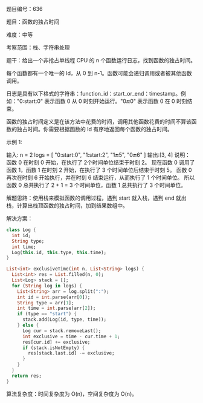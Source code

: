 题目编号：636

题目：函数的独占时间

难度：中等

考察范围：栈、字符串处理

题干：给出一个非抢占单线程 CPU 的 n 个函数运行日志，找到函数的独占时间。

每个函数都有一个唯一的 Id，从 0 到 n-1。函数可能会递归调用或者被其他函数调用。

日志是具有以下格式的字符串：function_id：start_or_end：timestamp。例如："0:start:0" 表示函数 0 从 0 时刻开始运行。"0:end:0" 表示函数 0 在 0 时刻结束。

函数的独占时间定义是在该方法中花费的时间，调用其他函数花费的时间不算该函数的独占时间。你需要根据函数的 Id 有序地返回每个函数的独占时间。

示例 1:

输入:
n = 2
logs = [
"0:start:0",
"1:start:2",
"1:end:5",
"0:end:6"
]
输出:[3, 4]
说明：
函数 0 在时刻 0 开始，在执行了  2个时间单位结束于时刻 2。
现在函数 0 调用了函数 1，函数 1 在时刻 2 开始，在执行了 3 个时间单位后结束于时刻 5。
函数 0 再次在时刻 6 开始执行，并在时刻 6 结束运行，从而执行了 1 个时间单位。
所以函数 0 总共执行了 2 + 1 = 3 个时间单位，函数 1 总共执行了 3 个时间单位。

解题思路：使用栈来模拟函数的调用过程，遇到 start 就入栈，遇到 end 就出栈，计算出栈顶函数的独占时间，加到结果数组中。

解决方案：

```dart
class Log {
  int id;
  String type;
  int time;
  Log(this.id, this.type, this.time);
}

List<int> exclusiveTime(int n, List<String> logs) {
  List<int> res = List.filled(n, 0);
  List<Log> stack = [];
  for (String log in logs) {
    List<String> arr = log.split(":");
    int id = int.parse(arr[0]);
    String type = arr[1];
    int time = int.parse(arr[2]);
    if (type == "start") {
      stack.add(Log(id, type, time));
    } else {
      Log cur = stack.removeLast();
      int exclusive = time - cur.time + 1;
      res[cur.id] += exclusive;
      if (stack.isNotEmpty) {
        res[stack.last.id] -= exclusive;
      }
    }
  }
  return res;
}
```

算法复杂度：时间复杂度为 O(n)，空间复杂度为 O(n)。